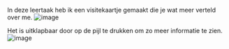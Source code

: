 In deze leertaak heb ik een visitekaartje gemaakt die je wat meer verteld over me.
![image](https://user-images.githubusercontent.com/61830362/189313974-f9e07c17-43ef-4bf2-b918-6e6f00bbedf5.png)

Het is uitklapbaar door op de pijl te drukken om zo meer informatie te zien.
![image](https://user-images.githubusercontent.com/61830362/189314061-c314f2b6-3932-4841-ab68-b06388dbf190.png)
